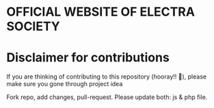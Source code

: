 # OFFICIAL WEBSITE OF ELECTRA SOCIETY
# Disclaimer for contributions
 If you are thinking of contributing  to this repository (hooray!! 🎉), please make sure you gone through project idea

 Fork repo, add changes, pull-request. Please update both: js & php file.
